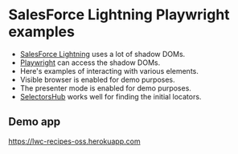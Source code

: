 # SalesForce Lightning Playwright examples

- [SalesForce Lightning](https://www.salesforce.com/campaign/lightning/) uses a lot of shadow DOMs.
- [Playwright](https://playwright.dev/) can access the shadow DOMs.
- Here's examples of interacting with various elements.
- Visible browser is enabled for demo purposes.
- The presenter mode is enabled for demo purposes.
- [SelectorsHub](https://selectorshub.com/) works well for finding the initial locators.

## Demo app

https://lwc-recipes-oss.herokuapp.com

